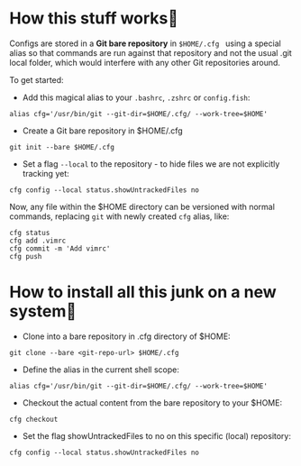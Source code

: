 # How this stuff works🤨

Configs are stored in a **Git bare repository**
in `$HOME/.cfg ` using a special alias so that commands are run against that repository and not the usual .git local folder, which would interfere with any other Git repositories around.

To get started:

- Add this magical alias to your `.bashrc`, `.zshrc` or `config.fish`:
```
alias cfg='/usr/bin/git --git-dir=$HOME/.cfg/ --work-tree=$HOME'
```
- Create a Git bare repository in $HOME/.cfg
```
git init --bare $HOME/.cfg
```

- Set a flag `--local` to the repository - to hide files we are not explicitly tracking yet:
```
cfg config --local status.showUntrackedFiles no
```

Now, any file within the $HOME directory can be versioned with normal commands, replacing `git` with newly created `cfg` alias, like:
```
cfg status
cfg add .vimrc
cfg commit -m 'Add vimrc'
cfg push
```

# How to install all this junk on a new system🔌

- Clone into a bare repository in .cfg directory of $HOME:
```
git clone --bare <git-repo-url> $HOME/.cfg
```

- Define the alias in the current shell scope:
```
alias cfg='/usr/bin/git --git-dir=$HOME/.cfg/ --work-tree=$HOME'
```

- Checkout the actual content from the bare repository to your $HOME:
```
cfg checkout
```

- Set the flag showUntrackedFiles to no on this specific (local) repository:
```
cfg config --local status.showUntrackedFiles no
```